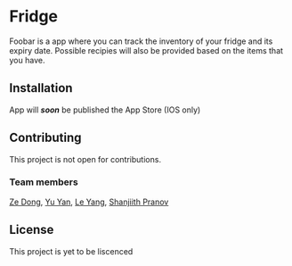 # Fridge

Foobar is a app where you can track the inventory of your fridge and its expiry date. Possible recipies will also be provided based on the items that you have.

## Installation

App will <b><i>soon</i></b> be published the App Store (IOS only)

## Contributing

This project is not open for contributions. 

### Team members 

[Ze Dong](https://github.com/sawzedong), 
[Yu Yan](https://github.com/Compsognathus07), 
[Le Yang](https://github.com/leCloudy), 
[Shanjiith Pranov](https://github.com/Shanjiith-Pranov) 

## License
This project is yet to be liscenced
